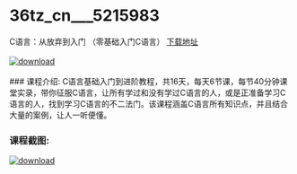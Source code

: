 # 36tz_cn___5215983
C语言：从放弃到入门 （零基础入门C语言）
[下载地址](http://www.36tz.cn/article/5215983 "下载地址")
<br/></br>[![download](http://36tz.cn/muke_img/2020_11_2-8-300x202.png "下载地址")](http://www.36tz.cn/article/5215983 "下载地址")
<br/></br>### 课程介绍:
C语言基础入门到进阶教程，共16天，每天6节课，每节40分钟课堂实录，带你征服C语言，让所有学过和没有学过C语言的人，或是正准备学习C语言的人，找到学习C语言的不二法门。该课程涵盖C语言所有知识点，并且结合大量的案例，让人一听便懂。

### 课程截图:
[![download](http://36tz.cn/muke_img/2020_11_1-8.png "下载地址")](http://www.36tz.cn/article/5215983 "下载地址")
